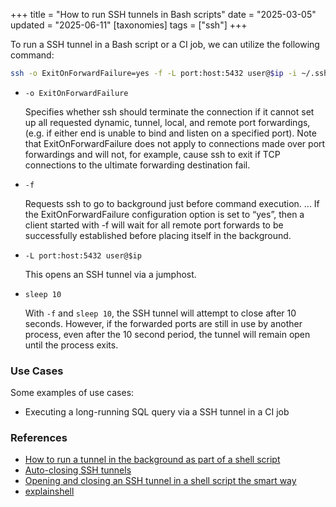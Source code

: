 +++
title = "How to run SSH tunnels in Bash scripts"
date = "2025-03-05"
updated = "2025-06-11"
[taxonomies]
tags = ["ssh"]
+++

To run a SSH tunnel in a Bash script or a CI job, we can utilize the
following command:

```bash
ssh -o ExitOnForwardFailure=yes -f -L port:host:5432 user@$ip -i ~/.ssh/key.pub sleep 10
```
- `-o ExitOnForwardFailure`

    Specifies whether ssh should terminate the connection if it cannot set up all requested dynamic,
    tunnel, local, and remote port forwardings, (e.g. if either end is unable to bind and listen on a
    specified port).  Note that ExitOnForwardFailure does not apply to connections made over port
    forwardings and will not, for example, cause ssh to exit if TCP connections to the ultimate
    forwarding destination fail.

- `-f`

    Requests ssh to go to background just before command execution. ... If the
    ExitOnForwardFailure configuration option is set to “yes”, then a client
    started with -f will wait for all remote port forwards to be successfully
    established before placing itself in the background.

- `-L port:host:5432 user@$ip`

    This opens an SSH tunnel via a jumphost.

- `sleep 10`

    With `-f` and `sleep 10`, the SSH tunnel will attempt to close after 10
    seconds. However, if the forwarded ports are still in use by another
    process, even after the 10 second period, the tunnel will remain open until
    the process exits.

### Use Cases

Some examples of use cases:
- Executing a long-running SQL query via a SSH tunnel in a CI job


### References

- [How to run a tunnel in the background as part of a shell script](https://superuser.com/questions/1313738/how-to-run-a-tunnel-in-the-background-as-part-of-a-shell-script)
- [Auto-closing SSH tunnels](https://www.g-loaded.eu/2006/11/24/auto-closing-ssh-tunnels/)
- [Opening and closing an SSH tunnel in a shell script the smart way](https://gist.github.com/scy/6781836)
- [explainshell](https://explainshell.com/explain?cmd=ssh+-f+-o+ExitOnForwardFailure%3Dyes+-L+localhost%3A5433%3A%22%24PGHOST%22%3A%24db_port+%24ssh_user%40%22%24ssh_host%22+-i+%22%24DB_SSH_KEY%22+sleep+10)
